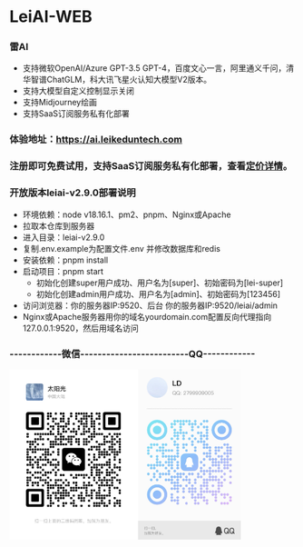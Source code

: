# LeiAI-WEB

### 雷AI
 - 支持微软OpenAI/Azure GPT-3.5 GPT-4，百度文心一言，阿里通义千问，清华智谱ChatGLM，科大讯飞星火认知大模型V2版本。
 - 支持大模型自定义控制显示关闭
 - 支持Midjourney绘画
 - 支持SaaS订阅服务私有化部署

### 体验地址：https://ai.leikeduntech.com
### 注册即可免费试用，支持SaaS订阅服务私有化部署，查看<a href="https://ai.leikeduntech.com/pay">定价详情</a>。

### 开放版本leiai-v2.9.0部署说明
 - 环境依赖：node v18.16.1、pm2、pnpm、Nginx或Apache
 - 拉取本仓库到服务器
 - 进入目录：leiai-v2.9.0
 - 复制.env.example为配置文件.env 并修改数据库和redis
 - 安装依赖：pnpm install
 - 启动项目：pnpm start
   - 初始化创建super用户成功、用户名为[super]、初始密码为[lei-super]
   - 初始化创建admin用户成功、用户名为[admin]、初始密码为[123456]
 - 访问浏览器：你的服务器IP:9520、后台 你的服务器IP:9520/leiai/admin
 - Nginx或Apache服务器用你的域名yourdomain.com配置反向代理指向127.0.0.1:9520，然后用域名访问

### ------------微信-------------------------QQ------------
<div style="height: 300px;">
<img style="height:300px;" alt="author" src="docs/img/author-wx-qq.png">
</div>
